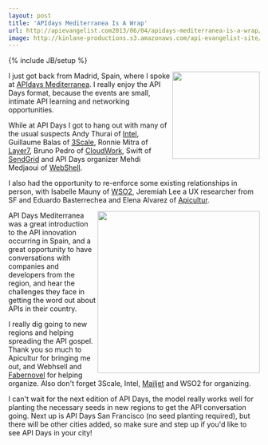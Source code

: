 ```yaml
---
layout: post
title: 'APIdays Mediterranea Is A Wrap'
url: http://apievangelist.com2013/06/04/apidays-mediterranea-is-a-wrap/
image: http://kinlane-productions.s3.amazonaws.com/api-evangelist-site/blog/api-days-editerranea-logo.png
---
```

{% include JB/setup %}
<p>
     <a href="http://mediterranea.apidays.io/"><img src="https://s3.amazonaws.com/kinlane-productions/events/api-days-madrid/api-days-editerranea-logo.png"  width="175" align="right" /></a>
</p>
<p>
     I just got back from Madrid, Spain, where I spoke at <a href="http://mediterranea.apidays.io/">APIdays Mediterranea</a>. I really enjoy the API Days format, because the events are small, intimate API learning and networking opportunities.
</p>
<p>
     While at API Days I got to hang out with many of the usual suspects Andy Thurai of <a title="API Management" href="http://cloudsecurity.intel.com/api-management">Intel</a>, Guillaume Balas of <a title="API Management" href="http://3scale.net">3Scale</a>, Ronnie Mitra of <a title="API Management" href="http://www.layer7tech.com/">Layer7</a>, Bruno Pedro of <a title="CloudWork" href="http://cloudwork.com">CloudWork</a>, Swift of <a href="http://sendgrid.com">SendGrid</a> and API Days organizer Mehdi Medjaoui of <a href="http://webshell.io">WebShell</a>.
</p>
<p>
     I also had the opportunity to re-enforce some existing relationships in person, with Isabelle Mauny of <a title="API Management" href="http://wso2.com">WSO2</a>, Jeremiah Lee a UX researcher from SF and Eduardo Basterrechea and Elena Alvarez of <a href="http://www.apicultur.com/en/">Apicultur</a>.
</p>
<p>
     <a href="http://mediterranea.apidays.io/"><img src="https://s3.amazonaws.com/kinlane-productions/kin-lane/kin-lane-api-days-spain.jpg"  width="325" align="right" /></a>
</p>
<p>
     API Days Mediterranea was a great introduction to the API innovation occurring in Spain, and a great opportunity to have conversations with companies and developers from the region, and hear the challenges they face in getting the word out about APIs in their country.
</p>
<p>
     I really dig going to new regions and helping spreading the API gospel. Thank you so much to Apicultur for bringing me out, and Webhsell and <a href="http://www.fabernovel.com/en/">Fabernovel</a> for helping organize. Also don't forget 3Scale, Intel, <a title="Email" href="https://www.mailjet.com/">Mailjet</a> and WSO2 for organizing.
</p>
<p>
     I can't wait for the next edition of API Days, the model really works well for planting the necessary seeds in new regions to get the API conversation going. Next up is API Days San Francisco (no seed planting required), but there will be other cities added, so make sure and step up if you'd like to see API Days in your city!
</p>
